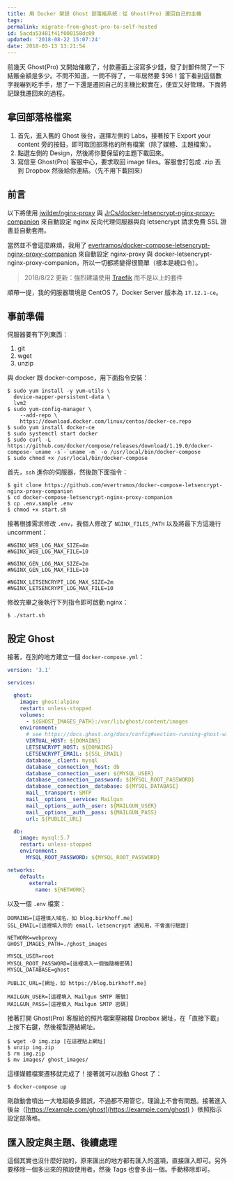 ```yaml
---
title: 用 Docker 架設 Ghost 部落格系統：從 Ghost(Pro) 遷回自己的主機
tags:
permalink: migrate-from-ghost-pro-to-self-hosted
id: 5acda53481f41f000158dc09
updated: '2018-08-22 15:07:24'
date: 2018-03-13 13:21:54
---
```


前幾天 Ghost(Pro) 又開始催繳了，付款畫面上沒寫多少錢，發了封郵件問了一下結賬金額是多少。不問不知道，一問不得了，一年居然要 $96！當下看到這個數字我嚇到吃手手，想了一下還是遷回自己的主機比較實在，便宜又好管理。下面將記錄我遷回來的過程。

## 拿回部落格檔案
1. 首先，進入舊的 Ghost 後台，選擇左側的 Labs，接著按下 Export your content 旁的按鈕，即可取回部落格的所有檔案（除了媒體、主題檔案）。
2. 點選左側的 Design，然後將你要保留的主題下載回來。
3. 寫信至 Ghost(Pro) 客服中心，要求取回 image files。客服會打包成 .zip 丟到 Dropbox 然後給你連結。（先不用下載回來）

## 前言
以下將使用 [jwilder/nginx-proxy](https://github.com/jwilder/nginx-proxy) 與 [JrCs/docker-letsencrypt-nginx-proxy-companion](https://github.com/JrCs/docker-letsencrypt-nginx-proxy-companion) 來自動設定 nginx 反向代理伺服器與向 letsencrypt 請求免費 SSL 證書並自動套用。

當然並不會這麼麻煩，我用了 [evertramos/docker-compose-letsencrypt-nginx-proxy-companion](https://github.com/evertramos/docker-compose-letsencrypt-nginx-proxy-companion) 來自動設定 nginx-proxy 與 docker-letsencrypt-nginx-proxy-companion，所以一切都將變得很簡單（根本是繞口令）。

> 2018/8/22 更新：強烈建議使用 [Traefik](https://traefik.io) 而不是以上的套件

順帶一提，我的伺服器環境是 CentOS 7，Docker Server 版本為 `17.12.1-ce`。

## 事前準備

伺服器要有下列東西：
1. git
2. wget
3. unzip

與 docker 跟 docker-compose，用下面指令安裝：
```
$ sudo yum install -y yum-utils \
  device-mapper-persistent-data \
  lvm2
$ sudo yum-config-manager \
    --add-repo \
    https://download.docker.com/linux/centos/docker-ce.repo
$ sudo yum install docker-ce
$ sudo systemctl start docker
$ sudo curl -L https://github.com/docker/compose/releases/download/1.19.0/docker-compose-`uname -s`-`uname -m` -o /usr/local/bin/docker-compose
$ sudo chmod +x /usr/local/bin/docker-compose
```

首先，`ssh` 進你的伺服器，然後跑下面指令：
```
$ git clone https://github.com/evertramos/docker-compose-letsencrypt-nginx-proxy-companion
$ cd docker-compose-letsencrypt-nginx-proxy-companion
$ cp .env.sample .env
$ chmod +x start.sh
```

接著根據需求修改 `.env`，我個人修改了 `NGINX_FILES_PATH` 以及將最下方這幾行 uncomment：
```
#NGINX_WEB_LOG_MAX_SIZE=4m
#NGINX_WEB_LOG_MAX_FILE=10

#NGINX_GEN_LOG_MAX_SIZE=2m
#NGINX_GEN_LOG_MAX_FILE=10

#NGINX_LETSENCRYPT_LOG_MAX_SIZE=2m
#NGINX_LETSENCRYPT_LOG_MAX_FILE=10
```

修改完畢之後執行下列指令即可啟動 nginx：
```
$ ./start.sh
```

## 設定 Ghost

接著，在別的地方建立一個 `docker-compose.yml`：

```yaml
version: '3.1'

services:

  ghost:
    image: ghost:alpine
    restart: unless-stopped
    volumes:
      - ${GHOST_IMAGES_PATH}:/var/lib/ghost/content/images
    environment:
      # see https://docs.ghost.org/docs/config#section-running-ghost-with-config-env-variables
      VIRTUAL_HOST: ${DOMAINS}
      LETSENCRYPT_HOST: ${DOMAINS}
      LETSENCRYPT_EMAIL: ${SSL_EMAIL}
      database__client: mysql
      database__connection__host: db
      database__connection__user: ${MYSQL_USER}
      database__connection__password: ${MYSQL_ROOT_PASSWORD}
      database__connection__database: ${MYSQL_DATABASE}
      mail__transport: SMTP
      mail__options__service: Mailgun
      mail__options__auth__user: ${MAILGUN_USER}
      mail__options__auth__pass: ${MAILGUN_PASS}
      url: ${PUBLIC_URL}

  db:
    image: mysql:5.7
    restart: unless-stopped
    environment:
      MYSQL_ROOT_PASSWORD: ${MYSQL_ROOT_PASSWORD}

networks:
    default:
       external:
         name: ${NETWORK}
```

以及一個 `.env` 檔案：

```
DOMAINS=[這裡填入域名，如 blog.birkhoff.me]
SSL_EMAIL=[這裡填入你的 email，letsencrypt 通知用，不會進行驗證]

NETWORK=webproxy
GHOST_IMAGES_PATH=./ghost_images

MYSQL_USER=root
MYSQL_ROOT_PASSWORD=[這裡填入一個強隨機密碼]
MYSQL_DATABASE=ghost

PUBLIC_URL=[網址，如 https://blog.birkhoff.me]

MAILGUN_USER=[這裡填入 Mailgun SMTP 賬號]
MAILGUN_PASS=[這裡填入 Mailgun SMTP 密碼]
```

接著打開 Ghost(Pro) 客服給的照片檔案壓縮檔 Dropbox 網址，在「直接下載」上按下右鍵，然後複製連結網址。

```
$ wget -O img.zip [在這裡貼上網址]
$ unzip img.zip
$ rm img.zip
$ mv images/ ghost_images/
```

這樣媒體檔案遷移就完成了！接著就可以啟動 Ghost 了：
```
$ docker-compose up
```

剛啟動會噴出一大堆超級多錯誤，不過都不用管它，理論上不會有問題。接著進入後台（[https://example.com/ghost](https://example.com/ghost) ）依照指示設定部落格。

## 匯入設定與主題、後續處理
這個其實也沒什麼好說的，原來匯出的地方都有匯入的選項，直接匯入即可。另外要移除一個多出來的預設使用者，然後 Tags 也會多出一個。手動移除即可。
